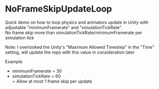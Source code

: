 # NoFrameSkipUpdateLoop

Quick demo on how to loop physics and animators update in Unity with adjustable "minimumFramerate" and "simulationTickRate".  
No frame skip more than simulationTickRate/minimumFramerate per simulation tick

Note: I overlooked the Unity's "Maximum Allowed Timestep" in the "Time" setting, will update the repo with this value in consideration later

Example  
- minimumFramerate = 30  
- simulationTickRate = 60  
= Allow at most 1 frame skip per update
